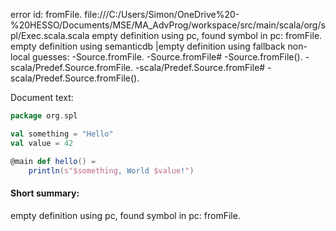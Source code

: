 error id: fromFile.
file:///C:/Users/Simon/OneDrive%20-%20HESSO/Documents/MSE/MA_AdvProg/workspace/src/main/scala/org/spl/Exec.scala.scala
empty definition using pc, found symbol in pc: fromFile.
empty definition using semanticdb
|empty definition using fallback
non-local guesses:
	 -Source.fromFile.
	 -Source.fromFile#
	 -Source.fromFile().
	 -scala/Predef.Source.fromFile.
	 -scala/Predef.Source.fromFile#
	 -scala/Predef.Source.fromFile().

Document text:

```scala
package org.spl

val something = "Hello"
val value = 42

@main def hello() = 
    println(s"$something, World $value!")
```

#### Short summary: 

empty definition using pc, found symbol in pc: fromFile.
